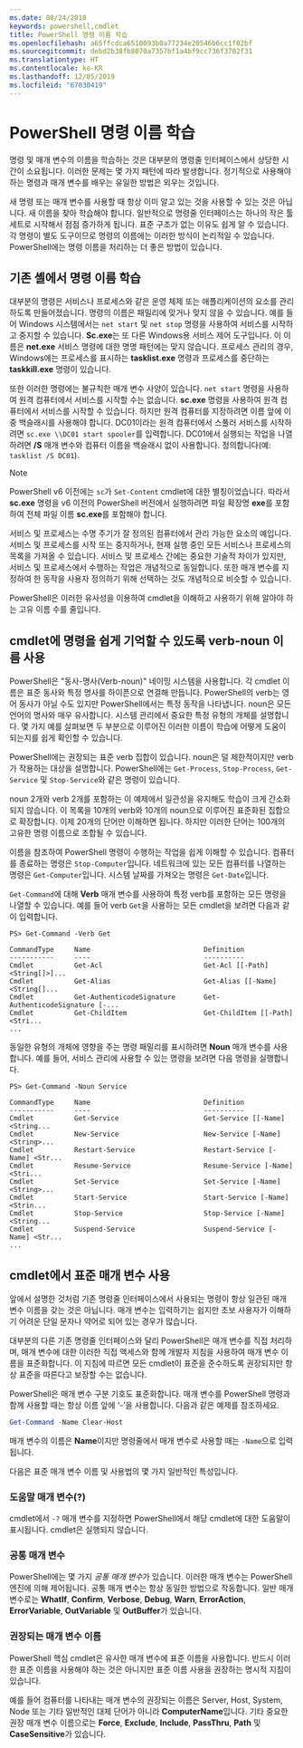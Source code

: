 ```yaml
---
ms.date: 08/24/2018
keywords: powershell,cmdlet
title: PowerShell 명령 이름 학습
ms.openlocfilehash: a65ffcdca6510093b0a77234e20546b6cc1f02bf
ms.sourcegitcommit: debd2b38fb8070a7357bf1a4bf9cc736f3702f31
ms.translationtype: HT
ms.contentlocale: ko-KR
ms.lasthandoff: 12/05/2019
ms.locfileid: "67030419"
---
```

# <a name="learning-powershell-command-names"></a>PowerShell 명령 이름 학습

명령 및 매개 변수의 이름을 학습하는 것은 대부분의 명령줄 인터페이스에서 상당한 시간이 소요됩니다. 이러한 문제는 몇 가지 패턴에 따라 발생합니다. 정기적으로 사용해야 하는 명령과 매개 변수를 배우는 유일한 방법은 외우는 것입니다.

새 명령 또는 매개 변수를 사용할 때 항상 이미 알고 있는 것을 사용할 수 있는 것은 아닙니다. 새 이름을 찾아 학습해야 합니다. 일반적으로 명령줄 인터페이스는 하나의 작은 툴 세트로 시작해서 점점 증가하게 됩니다. 표준 구조가 없는 이유도 쉽게 알 수 있습니다.
각 명령이 별도 도구이므로 명령의 이름에는 이러한 방식이 논리적일 수 있습니다. PowerShell에는 명령 이름을 처리하는 더 좋은 방법이 있습니다.

## <a name="learning-command-names-in-traditional-shells"></a>기존 셸에서 명령 이름 학습

대부분의 명령은 서비스나 프로세스와 같은 운영 체제 또는 애플리케이션의 요소를 관리하도록 만들어졌습니다. 명령의 이름은 패밀리에 맞거나 맞지 않을 수 있습니다. 예를 들어 Windows 시스템에서는 `net start` 및 `net stop` 명령을 사용하여 서비스를 시작하고 중지할 수 있습니다. **Sc.exe**는 또 다른 Windows용 서비스 제어 도구입니다. 이 이름은 **net.exe** 서비스 명령에 대한 명명 패턴에는 맞지 않습니다. 프로세스 관리의 경우, Windows에는 프로세스를 표시하는 **tasklist.exe** 명령과 프로세스를 중단하는 **taskkill.exe** 명령이 있습니다.

또한 이러한 명령에는 불규칙한 매개 변수 사양이 있습니다. `net start` 명령을 사용하여 원격 컴퓨터에서 서비스를 시작할 수는 없습니다. **sc.exe** 명령을 사용하여 원격 컴퓨터에서 서비스를 시작할 수 있습니다. 하지만 원격 컴퓨터를 지정하려면 이름 앞에 이중 백슬래시를 사용해야 합니다. DC01이라는 원격 컴퓨터에서 스풀러 서비스를 시작하려면 `sc.exe \\DC01 start spooler`를 입력합니다.
DC01에서 실행되는 작업을 나열하려면 **/S** 매개 변수와 컴퓨터 이름을 백슬래시 없이 사용합니다. 정의합니다(예: `tasklist /S DC01`).

> [!NOTE]
> PowerShell v6 이전에는 `sc`가 `Set-Content` cmdlet에 대한 별칭이었습니다. 따라서 **sc.exe** 명령을 v6 이전의 PowerShell 버전에서 실행하려면 파일 확장명 **exe**를 포함하여 전체 파일 이름 **sc.exe**를 포함해야 합니다.

서비스 및 프로세스는 수명 주기가 잘 정의된 컴퓨터에서 관리 가능한 요소의 예입니다. 서비스 및 프로세스를 시작 또는 중지하거나, 현재 실행 중인 모든 서비스나 프로세스의 목록을 가져올 수 있습니다. 서비스 및 프로세스 간에는 중요한 기술적 차이가 있지만, 서비스 및 프로세스에서 수행하는 작업은 개념적으로 동일합니다. 또한 매개 변수를 지정하여 한 동작을 사용자 정의하기 위해 선택하는 것도 개념적으로 비슷할 수 있습니다.

PowerShell은 이러한 유사성을 이용하여 cmdlet을 이해하고 사용하기 위해 알아야 하는 고유 이름 수를 줄입니다.

## <a name="cmdlets-use-verb-noun-names-to-reduce-command-memorization"></a>cmdlet에 명령을 쉽게 기억할 수 있도록 verb-noun 이름 사용

PowerShell은 "동사-명사(Verb-noun)" 네이밍 시스템을 사용합니다. 각 cmdlet 이름은 표준 동사와 특정 명사를 하이픈으로 연결해 만듭니다. PowerShell의 verb는 영어 동사가 아닐 수도 있지만 PowerShell에서는 특정 동작을 나타냅니다. noun은 모든 언어의 명사와 매우 유사합니다. 시스템 관리에서 중요한 특정 유형의 개체를 설명합니다. 몇 가지 예를 살펴보면 두 부분으로 이루어진 이러한 이름이 학습에 어떻게 도움이 되는지를 쉽게 확인할 수 있습니다.

PowerShell에는 권장되는 표준 verb 집합이 있습니다. noun은 덜 제한적이지만 verb가 작용하는 대상을 설명합니다. PowerShell에는 `Get-Process`, `Stop-Process`, `Get-Service` 및 `Stop-Service`와 같은 명령이 있습니다.

noun 2개와 verb 2개를 포함하는 이 예제에서 일관성을 유지해도 학습이 크게 간소화되지 않습니다. 이 목록을 10개의 verb와 10개의 noun으로 이루어진 표준화된 집합으로 확장합니다. 이제 20개의 단어만 이해하면 됩니다.
하지만 이러한 단어는 100개의 고유한 명령 이름으로 조합될 수 있습니다.

이름을 참조하여 PowerShell 명령이 수행하는 작업을 쉽게 이해할 수 있습니다. 컴퓨터를 종료하는 명령은 `Stop-Computer`입니다. 네트워크에 있는 모든 컴퓨터를 나열하는 명령은 `Get-Computer`입니다. 시스템 날짜를 가져오는 명령은 `Get-Date`입니다.

`Get-Command`에 대해 **Verb** 매개 변수를 사용하여 특정 verb를 포함하는 모든 명령을 나열할 수 있습니다. 예를 들어 verb `Get`을 사용하는 모든 cmdlet을 보려면 다음과 같이 입력합니다.

```
PS> Get-Command -Verb Get

CommandType     Name                            Definition
-----------     ----                            ----------
Cmdlet          Get-Acl                         Get-Acl [[-Path] <String[]>]...
Cmdlet          Get-Alias                       Get-Alias [[-Name] <String[]...
Cmdlet          Get-AuthenticodeSignature       Get-AuthenticodeSignature [-...
Cmdlet          Get-ChildItem                   Get-ChildItem [[-Path] <Stri...
...
```

동일한 유형의 개체에 영향을 주는 명령 패밀리를 표시하려면 **Noun** 매개 변수를 사용합니다. 예를 들어, 서비스 관리에 사용할 수 있는 명령을 보려면 다음 명령을 실행합니다.

```
PS> Get-Command -Noun Service

CommandType     Name                            Definition
-----------     ----                            ----------
Cmdlet          Get-Service                     Get-Service [[-Name] <String...
Cmdlet          New-Service                     New-Service [-Name] <String>...
Cmdlet          Restart-Service                 Restart-Service [-Name] <Str...
Cmdlet          Resume-Service                  Resume-Service [-Name] <Stri...
Cmdlet          Set-Service                     Set-Service [-Name] <String>...
Cmdlet          Start-Service                   Start-Service [-Name] <Strin...
Cmdlet          Stop-Service                    Stop-Service [-Name] <String...
Cmdlet          Suspend-Service                 Suspend-Service [-Name] <Str...
...
```

## <a name="cmdlets-use-standard-parameters"></a>cmdlet에서 표준 매개 변수 사용

앞에서 설명한 것처럼 기존 명령줄 인터페이스에서 사용되는 명령이 항상 일관된 매개 변수 이름을 갖는 것은 아닙니다. 매개 변수는 입력하기는 쉽지만 초보 사용자가 이해하기 어려운 단일 문자나 약어로 되어 있는 경우가 많습니다.

대부분의 다른 기존 명령줄 인터페이스와 달리 PowerShell은 매개 변수를 직접 처리하며, 매개 변수에 대한 이러한 직접 액세스와 함께 개발자 지침을 사용하여 매개 변수 이름을 표준화합니다. 이 지침에 따르면 모든 cmdlet이 표준을 준수하도록 권장되지만 항상 표준을 따른다고 보장할 수는 없습니다.

PowerShell은 매개 변수 구분 기호도 표준화합니다. 매개 변수를 PowerShell 명령과 함께 사용할 때는 항상 이름 앞에 ‘-’을 사용합니다. 다음과 같은 예제를 참조하세요.

```powershell
Get-Command -Name Clear-Host
```

매개 변수의 이름은 **Name**이지만 명령줄에서 매개 변수로 사용할 때는 `-Name`으로 입력됩니다.

다음은 표준 매개 변수 이름 및 사용법의 몇 가지 일반적인 특성입니다.

### <a name="the-help-parameter-"></a>도움말 매개 변수(?)

cmdlet에서 `-?` 매개 변수를 지정하면 PowerShell에서 해당 cmdlet에 대한 도움말이 표시됩니다.
cmdlet은 실행되지 않습니다.

### <a name="common-parameters"></a>공통 매개 변수

PowerShell에는 몇 가지 *공통 매개 변수*가 있습니다. 이러한 매개 변수는 PowerShell 엔진에 의해 제어됩니다. 공통 매개 변수는 항상 동일한 방법으로 작동합니다. 일반 매개 변수로는 **WhatIf**, **Confirm**, **Verbose**, **Debug**, **Warn**, **ErrorAction**, **ErrorVariable**, **OutVariable** 및 **OutBuffer**가 있습니다.

### <a name="recommended-parameter-names"></a>권장되는 매개 변수 이름

PowerShell 핵심 cmdlet은 유사한 매개 변수에 표준 이름을 사용합니다. 반드시 이러한 표준 이름을 사용해야 하는 것은 아니지만 표준 이름 사용을 권장하는 명시적 지침이 있습니다.

예를 들어 컴퓨터를 나타내는 매개 변수의 권장되는 이름은 Server, Host, System, Node 또는 기타 일반적인 대체 단어가 아니라 **ComputerName**입니다. 기타 중요한 권장 매개 변수 이름으로는 **Force**, **Exclude**, **Include**, **PassThru**, **Path** 및 **CaseSensitive**가 있습니다.
